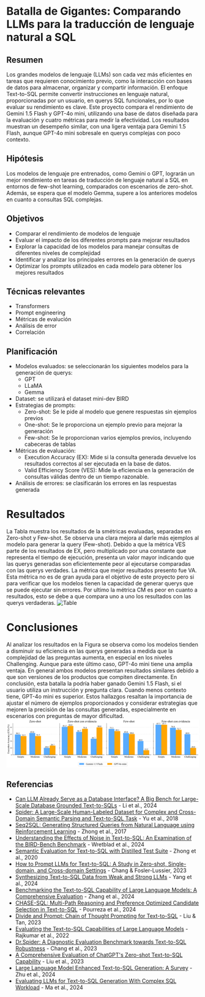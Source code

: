 # Batalla de Gigantes: Comparando LLMs para la traducción de lenguaje natural a SQL


## Resumen
Los grandes modelos de lenguaje (LLMs) son cada vez más eficientes en tareas que requieren conocimiento previo, como la interacción con bases de datos para almacenar, organizar y compartir información. El enfoque Text-to-SQL permite convertir instrucciones en lenguaje natural, proporcionadas por un usuario, en querys SQL funcionales, por lo que evaluar su rendimiento es clave. Este proyecto compara el rendimiento de Gemini 1.5 Flash y GPT-4o mini, utilizando una base de datos diseñada para la evaluación y cuatro métricas para medir la efectividad. Los resultados muestran un desempeño similar, con una ligera ventaja para Gemini 1.5 Flash, aunque GPT-4o mini sobresale en querys complejas con poco contexto.

## Hipótesis
Los modelos de lenguaje pre entrenados, como Gemini o GPT, lograrán un mejor rendimiento en tareas de traducción de lenguaje natural a SQL en entornos de few-shot learning, comparados con escenarios de zero-shot. Además, se espera que el modelo Gemma, supere a los anteriores modelos en cuanto a consultas SQL complejas.

## Objetivos 
- Comparar el rendimiento de modelos de lenguaje 
- Evaluar el impacto de los diferentes prompts para mejorar resultados 
- Explorar la capacidad de los modelos para manejar consultas de diferentes niveles de complejidad
- Identificar y analizar los principales errores en la generación de querys 
- Optimizar los prompts utilizados en cada modelo para obtener los mejores resultados

## Técnicas relevantes
- Transformers 
- Prompt engineering
- Métricas de evalución
- Análisis de error
- Correlación 

## Planificación 
- Modelos evaluados: se seleccionarán los siguientes modelos para la generación de querys: 
  - GPT
  - LLaMA
  - Gemma
- Dataset: se utilizará el dataset mini-dev BIRD 
- Estrategias de prompts:  
  - Zero-shot: Se le pide al modelo que genere respuestas sin ejemplos previos
  - One-shot: Se le proporciona un ejemplo previo para mejorar la generación
  - Few-shot: Se le proporcionan varios ejemplos previos, incluyendo cabeceras de tablas
- Métricas de evaluación: 
  - Execution Accuracy (EX): Mide si la consulta generada devuelve los resultados correctos al ser ejecutada en la base de datos.
  - Valid Efficiency Score (VES): Mide la eficiencia en la generación de consultas válidas dentro de un tiempo razonable.
- Análisis de errores: se clasificarán los errores en las respuestas generada

# Resultados 
La Tabla muestra los resultados de la smétricas  evaluadas, separadas en Zero-shot y Few-shot. Se observa una clara mejora al darle más ejemplos al modelo para generar la query (Few-shot). Debido a que la métrica VES parte de los resultados de EX, pero multiplicado por una constante que representa el tiempo de ejecución, presenta un valor mayor indicando que las querys generadas son eficientemente peor al ejecutarse comparadas con las querys verdades. La métrica que mejor resultados presento fue VA. Esta métrica no es de gran ayuda para el objetivo de este proyecto pero si para verificar que los modelos tienen la capacidad de generar querys que se puede ejecutar sin errores. Por ultimo
la métrica CM es peor en cuanto a resultados, esto se debe a que compara uno a uno los resultados con las querys verdaderas. 
<img src="[https://github.com/your_image.pn](https://github.com/EnzoRg/text_mining/blob/main/imagen/table_results.png)g" alt="Table" width="250"/>

# Conclusiones
Al analizar los resultados en la Figura se observa como los modelos tienden a disminuir su eficiencia en las querys generadas a medida que la complejidad de las preguntas aumenta, en especial en los niveles Challenging. Aunque para este último caso, GPT-4o mini tiene una amplia ventaja. En general ambos modelos presentan resultados similares debido a que son versiones de los productos que compiten directamente. En conclusión, esta
 batalla la podría haber ganado Gemini 1.5 Flash, si el usuario utiliza un instrucción y pregunta clara. Cuando menos contexto tiene, GPT-4o mini es superior. Estos hallazgos resaltan la importancia de ajustar el número de ejemplos proporcionados y considerar estrategias que mejoren la precisión de las consultas generadas, especialmente en escenarios con preguntas de mayor dificultad.
![image](https://github.com/EnzoRg/text_mining/blob/main/imagen/ex_total_1x4.png)

## Referencias
- [Can LLM Already Serve as a Database Interface? A Big Bench for Large-Scale Database Grounded Text-to-SQLs](https://neurips.cc/) - Li et al., 2024  
- [Spider: A Large-Scale Human-Labeled Dataset for Complex and Cross-Domain Semantic Parsing and Text-to-SQL Task](https://arxiv.org/abs/1809.08887) - Yu et al., 2018  
- [Seq2SQL: Generating Structured Queries from Natural Language using Reinforcement Learning](https://arxiv.org/abs/1709.00103) - Zhong et al., 2017  
- [Understanding the Effects of Noise in Text-to-SQL: An Examination of the BIRD-Bench Benchmark](https://arxiv.org/abs/2402.12243) - Wretblad et al., 2024  
- [Semantic Evaluation for Text-to-SQL with Distilled Test Suite](https://www.aclweb.org/anthology/2020.emnlp-main.582/) - Zhong et al., 2020  
- [How to Prompt LLMs for Text-to-SQL: A Study in Zero-shot, Single-domain, and Cross-domain Settings](https://arxiv.org/abs/2305.11853) - Chang & Fosler-Lussier, 2023  
- [Synthesizing Text-to-SQL Data from Weak and Strong LLMs](https://doi.org/10.48550/arXiv.2408.03256) - Yang et al., 2024  
- [Benchmarking the Text-to-SQL Capability of Large Language Models: A Comprehensive Evaluation](https://doi.org/10.48550/arXiv.2403.02951) - Zhang et al., 2024  
- [CHASE-SQL: Multi-Path Reasoning and Preference Optimized Candidate Selection in Text-to-SQL](https://arxiv.org/abs/2410.01943) - Pourreza et al., 2024  
- [Divide and Prompt: Chain of Thought Prompting for Text-to-SQL](https://arxiv.org/abs/2304.11556) - Liu & Tan, 2023  
- [Evaluating the Text-to-SQL Capabilities of Large Language Models](https://arxiv.org/abs/2204.00498) - Rajkumar et al., 2022  
- [Dr.Spider: A Diagnostic Evaluation Benchmark towards Text-to-SQL Robustness](https://arxiv.org/abs/2301.08881) - Chang et al., 2023  
- [A Comprehensive Evaluation of ChatGPT's Zero-shot Text-to-SQL Capability](https://arxiv.org/abs/2303.13547) - Liu et al., 2023  
- [Large Language Model Enhanced Text-to-SQL Generation: A Survey](https://arxiv.org/abs/2410.06011) - Zhu et al., 2024  
- [Evaluating LLMs for Text-to-SQL Generation With Complex SQL Workload](https://arxiv.org/abs/2407.19517) - Ma et al., 2024  

